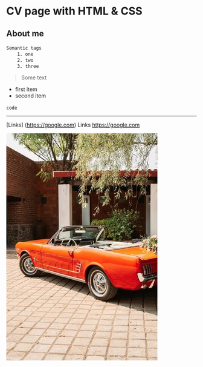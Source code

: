 # CV page with HTML & CSS
## About me
```
Semantic tags
    1. one
    2. two
    3. three
```
> Some text

- first item
- second item

`code`

---

[Links] (https://google.com)
Links https://google.com

![image](img/01.jpg)
